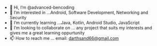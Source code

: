 - 👋 Hi, I’m @advanced-bencoding
- 👀 I’m interested in ...Android, Software Development, Networking and Security
- 🌱 I’m currently learning ...Java, Kotlin, Android Studio, JavaScript
- 💞️ I’m looking to collaborate on ... any project that suits my interests and gives me a great learning oppurtunity
- 📫 How to reach me ... email: darthsand66@gmail.com

<!---
advanced-bencoding/advanced-bencoding is a ✨ special ✨ repository because its `README.md` (this file) appears on your GitHub profile.
You can click the Preview link to take a look at your changes.
--->
